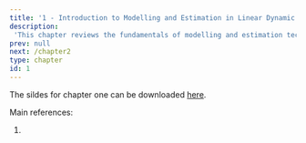 ```yaml
---
title: '1 - Introduction to Modelling and Estimation in Linear Dynamic Systems'
description:
 'This chapter reviews the fundamentals of modelling and estimation techniques used in linear dynamic systems with several examples that highlight the importance of correct stochastic models (structure and value of parameters) in sensor fusion. '
prev: null
next: /chapter2
type: chapter
id: 1
---
```


<exercise id="1" title="General Information">

The sildes for chapter one can be downloaded [here](https://github.com/SMAC-Group/course_smac_epfl/raw/master/pdf_slides/slides_chap1.pdf). 

Main references:

1.


</exercise>
